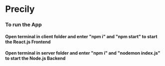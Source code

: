 # Precily

### To run the App
#### Open terminal in client folder and enter "npm i" and "npm start" to start the React.js Frontend
#### Open terminal in server folder and enter "npm i" and "nodemon index.js" to start the Node.js Backend
